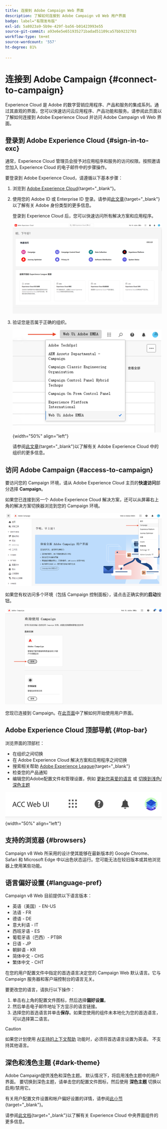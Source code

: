 ```yaml
---
title: 连接到 Adobe Campaign Web 界面
description: 了解如何连接到 Adobe Campaign v8 Web 用户界面
badge: label="有限发布版"
exl-id: 5a8023a9-5b9e-429f-ba56-b01423993e55
source-git-commit: a93e6e5e651935271badad51109ca57bb9232703
workflow-type: tm+mt
source-wordcount: '557'
ht-degree: 81%

---
```


# 连接到 Adobe Campaign {#connect-to-campaign}

Experience Cloud 是 Adobe 的数字营销应用程序、产品和服务的集成系列。通过其直观的界面，您可以快速访问云应用程序、产品功能和服务。请参阅此页面以了解如何连接到 Adobe Experience Cloud 并访问 Adobe Campaign v8 Web 界面。

## 登录到 Adobe Experience Cloud {#sign-in-to-exc}

通常，Experience Cloud 管理员会授予对应用程序和服务的访问权限。按照邀请您加入 Experience Cloud 的电子邮件中的步骤操作。

要登录到 Adobe Experience Cloud，请遵循以下基本步骤：

1. 浏览到 [Adobe Experience Cloud](https://experience.adobe.com/){target="_blank"}。

1. 使用您的 Adobe ID 或 Enterprise ID 登录。请参阅[此文章](https://helpx.adobe.com/cn/enterprise/using/identity.html){target="_blank"}以了解有关 Adobe 身份类型的更多信息。

   登录到 Experience Cloud 后，您可以快速访问所有解决方案和应用程序。

   ![](assets/exc-home.png)

1. 验证您是否属于正确的组织。

   ![](assets/exc-orgs.png){width="50%" align="left"}

   请参阅[此文章](https://experienceleague.adobe.com/docs/core-services/interface/administration/organizations.html?lang=zh-Hans){target="_blank"}以了解有关 Adobe Experience Cloud 中的组织的更多信息。


## 访问 Adobe Campaign {#access-to-campaign}

要访问您的 Campaign 环境，请从 Adobe Experience Cloud 主页的&#x200B;**快速访问**&#x200B;部分选择 **Campaign**。

如果您已连接到另一个 Adobe Experience Cloud 解决方案，还可以从屏幕右上角的解决方案切换器浏览到您的 Campaign 环境。

![](assets/solution-switcher.png)

如果您有权访问多个环境（包括 Campaign 控制面板），请点击正确实例的&#x200B;**启动**&#x200B;按钮。

![](assets/launch-campaign.png)

您现已连接到 Campaign。在[此页面](user-interface.md)中了解如何开始使用用户界面。

## Adobe Experience Cloud 顶部导航 {#top-bar}

浏览界面的顶部栏：

* 在组织之间切换
* 在 Adobe Experience Cloud 解决方案和应用程序之间切换
* 搜索相关帮助 [Adobe Experience League](https://experienceleague.adobe.com/docs/){target="_blank"}
* 检查您的产品通知
* 编辑您的Adobe配置文件和管理设置，例如 [更新您喜爱的语言](#language-pref) 或 [切换到浅色/深色主题](#dark-theme)

![](assets/unified-shell.png){width="50%" align="left"}

## 支持的浏览器 {#browsers}

Campaign v8 Web 所采用的设计使其能够在最新版本的 Google Chrome、Safari 和 Microsoft Edge 中以出色状态运行。您可能无法在较旧版本或其他浏览器上使用某些功能。

## 语言偏好设置 {#language-pref}

Campaign v8 Web 目前提供以下语言版本：

* 英语（美国）- EN-US
* 法语 - FR
* 德语 - DE
* 意大利语 - IT
* 西班牙语 - ES
* 葡萄牙语（巴西）- PTBR
* 日语 - JP
* 朝鲜语 - KR
* 简体中文 - CHS
* 繁体中文 - CHT


在您的用户配置文件中指定的首选语言决定您的 Campaign Web 默认语言。它与 Campaign 服务器和客户端控制台的语言无关。

要更改您的语言，请执行以下操作：

1. 单击右上角的配置文件图标，然后选择&#x200B;**偏好设置**。
1. 然后单击电子邮件地址下方显示的语言链接。
1. 选择您的首选语言并单击&#x200B;**保存**。如果您使用的组件未本地化为您的首选语言，可以选择第二语言。

>[!CAUTION]
>
>如果您计划使用 [AI支持的上下文帮助](using-ai.md) 功能时，必须将首选语言设置为英语。 不支持其他语言。
>


## 深色和浅色主题 {#dark-theme}

Adobe Campaign提供浅色和深色主题。 默认情况下，将启用浅色主题中的用户界面。 要切换到深色主题，请单击您的配置文件图标，然后使用 **深色主题** 切换以启用/禁用它。

有关用户配置文件设置和帐户偏好设置的详情，请参阅[此小节](https://experienceleague.adobe.com/docs/core-services/interface/experience-cloud.html?lang=zh-Hans#preferences){target="_blank"}。

请参阅[此文档](https://experienceleague.adobe.com/docs/core-services/interface/experience-cloud.html?lang=zh-Hans){target="_blank"}以了解有关 Experience Cloud 中央界面组件的更多信息。
